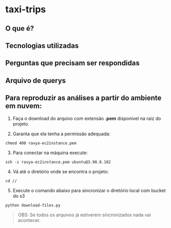 # taxi-trips

## O que é?

## Tecnologias utilizadas

## Perguntas que precisam ser respondidas

## Arquivo de querys

## Para reproduzir as análises a partir do ambiente em nuvem:

1. Faça o download do arquivo com extensão **.pem** disponível na raiz do projeto.

2. Garanta que ela tenha a permissão adequada:

`chmod 400 ravya-ec2instance.pem`

3. Para conectar na máquina execute:

`ssh -i ravya-ec2instance.pem ubuntu@3.90.8.182`

4. Vá até o diretório onde se encontra o projeto:

`cd //`

5. Execute o comando abaixo para sincronizar o diretório local com bucket do s3

`python download-files.py`

> OBS: Se todos os arquivos já estiverem sincronizados nada vai acontecer.
